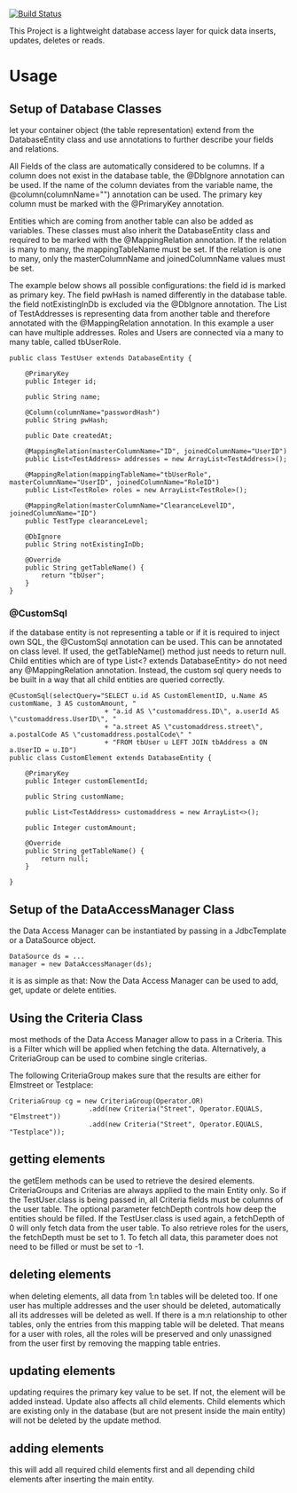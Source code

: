 [![Build Status](https://travis-ci.com/segmeno/kodo.svg?branch=master)](https://travis-ci.com/segmeno/kodo)

This Project is a lightweight database access layer for quick data inserts, updates, deletes or reads.

# Usage

## Setup of Database Classes

let your container object (the table representation) extend from the DatabaseEntity class and use annotations to further describe your fields and relations.

All Fields of the class are automatically considered to be columns. If a column does not exist in the database table, the @DbIgnore annotation can be used. If the name of the column deviates from the variable name, the @column(columnName="<name>") annotation can be used.
The primary key column must be marked with the @PrimaryKey annotation.

Entities which are coming from another table can also be added as variables. These classes must also inherit the DatabaseEntity class and required to be marked with the @MappingRelation annotation. If the relation is many to many, the mappingTableName must be set. If the relation is one to many, only the masterColumnName and joinedColumnName values must be set.

The example below shows all possible configurations: the field id is marked as primary key. The field pwHash is named differently in the database table. the field notExistingInDb is excluded via the @DbIgnore annotation. The List of TestAddresses is representing data from another table and therefore annotated with the @MappingRelation annotation. In this example a user can have multiple addresses. 
Roles and Users are connected via a many to many table, called tbUserRole.

```
public class TestUser extends DatabaseEntity {

	@PrimaryKey
	public Integer id;
	
	public String name;
	
	@Column(columnName="passwordHash")
	public String pwHash;
	
	public Date createdAt;
	
	@MappingRelation(masterColumnName="ID", joinedColumnName="UserID")
	public List<TestAddress> addresses = new ArrayList<TestAddress>();

	@MappingRelation(mappingTableName="tbUserRole", masterColumnName="UserID", joinedColumnName="RoleID")
	public List<TestRole> roles = new ArrayList<TestRole>();
	
	@MappingRelation(masterColumnName="ClearanceLevelID", joinedColumnName="ID")
	public TestType clearanceLevel;
	
	@DbIgnore
	public String notExistingInDb;

	@Override
	public String getTableName() {
		return "tbUser";
	}
}
```

### @CustomSql

if the database entity is not representing a table or if it is required to inject own SQL, the @CustomSql annotation can be used. This can be annotated on class level.
If used, the getTableName() method just needs to return null. Child entities which are of type List<? extends DatabaseEntity> do not need any @MappingRelation annotation. Instead, the custom sql query needs to be built in a way that all child entities are queried correctly.

```
@CustomSql(selectQuery="SELECT u.id AS CustomElementID, u.Name AS customName, 3 AS customAmount, "
						+ "a.id AS \"customaddress.ID\", a.userId AS \"customaddress.UserID\", "
						+ "a.street AS \"customaddress.street\", a.postalCode AS \"customaddress.postalCode\" "
						+ "FROM tbUser u LEFT JOIN tbAddress a ON a.UserID = u.ID")
public class CustomElement extends DatabaseEntity {
	
	@PrimaryKey
	public Integer customElementId;
	
	public String customName;
	
	public List<TestAddress> customaddress = new ArrayList<>();
	
	public Integer customAmount;
	
	@Override
	public String getTableName() {
		return null;
	}

}
```

## Setup of the DataAccessManager Class

the Data Access Manager can be instantiated by passing in a JdbcTemplate or a DataSource object.

```
DataSource ds = ...
manager = new DataAccessManager(ds);
```
it is as simple as that: Now the Data Access Manager can be used to add, get, update or delete entities.

## Using the Criteria Class

most methods of the Data Access Manager allow to pass in a Criteria. This is a Filter which will be applied when fetching the data. Alternatively, a CriteriaGroup can be used to combine single criterias.

The following CriteriaGroup makes sure that the results are either for Elmstreet or Testplace:

```
CriteriaGroup cg = new CriteriaGroup(Operator.OR)
					.add(new Criteria("Street", Operator.EQUALS, "Elmstreet"))
					.add(new Criteria("Street", Operator.EQUALS, "Testplace"));
```

## getting elements

the getElem methods can be used to retrieve the desired elements. CriteriaGroups and Criterias are always applied to the main Entity only. So if the TestUser.class is being passed in, all Criteria fields must be columns of the user table. The optional parameter fetchDepth controls how deep the entities should be filled. If the TestUser.class is used again, a fetchDepth of 0 will only fetch data from the user table. To also retrieve roles for the users, the fetchDepth must be set to 1. To fetch all data, this parameter does not need to be filled or must be set to -1.

## deleting elements

when deleting elements, all data from 1:n tables will be deleted too. If one user has multiple addresses and the user should be deleted, automatically all its addresses will be deleted as well. If there is a m:n relationship to other tables, only the entries from this mapping table will be deleted. That means for a user with roles, all the roles will be preserved and only unassigned from the user first by removing the mapping table entries.

## updating elements

updating requires the primary key value to be set. If not, the element will be added instead. Update also affects all child elements. Child elements which are existing only in the database (but are not present inside the main entity) will not be deleted by the update method.

## adding elements

this will add all required child elements first and all depending child elements after inserting the main entity.

